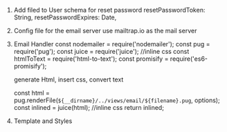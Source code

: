 1. Add filed to User schema for reset password
    resetPasswordToken: String,
    resetPasswordExpires: Date,

2. Config file for the email server
    use mailtrap.io as the mail server

2. Email Handler
    const nodemailer = require('nodemailer');
    const pug = require('pug');
    const juice = require('juice');  //inline css
    const htmlToText = require('html-to-text');
    const promisify = require('es6-promisify');

    generate Html, insert css, convert text

    
    const html = pug.renderFile(`${__dirname}/../views/email/${filename}.pug`, options);
    const inlined = juice(html);    //inline css
    return inlined;

3. Template and Styles
